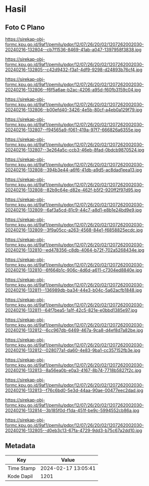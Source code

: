 # Hasil

## Foto C Plano

https://sirekap-obj-formc.kpu.go.id/9af1/pemilu/pdpr/12/07/26/20/02/1207262002030-20240216-132804--cb7f1536-8469-41ab-a047-1397958f3838.jpg

https://sirekap-obj-formc.kpu.go.id/9af1/pemilu/pdpr/12/07/26/20/02/1207262002030-20240216-132805--c42d9432-f3a1-4df9-9298-d24893b76cf4.jpg

https://sirekap-obj-formc.kpu.go.id/9af1/pemilu/pdpr/12/07/26/20/02/1207262002030-20240216-132806--f6f5a6ae-b2ac-4206-a95d-f60fb3159c04.jpg

https://sirekap-obj-formc.kpu.go.id/9af1/pemilu/pdpr/12/07/26/20/02/1207262002030-20240216-132806--b00efd40-3426-4e5b-80cf-a4eb0a129f79.jpg

https://sirekap-obj-formc.kpu.go.id/9af1/pemilu/pdpr/12/07/26/20/02/1207262002030-20240216-132807--f94565a9-f061-419a-97f7-666826a6355e.jpg

https://sirekap-obj-formc.kpu.go.id/9af1/pemilu/pdpr/12/07/26/20/02/1207262002030-20240216-132807--3e264a5c-ccb3-46eb-8fad-0bdcb9870524.jpg

https://sirekap-obj-formc.kpu.go.id/9af1/pemilu/pdpr/12/07/26/20/02/1207262002030-20240216-132808--394b3e44-a6f6-41db-a9d5-ac8dad1eea13.jpg

https://sirekap-obj-formc.kpu.go.id/9af1/pemilu/pdpr/12/07/26/20/02/1207262002030-20240216-132808--82b9c64e-d82e-462f-b5f2-920ff2f97d95.jpg

https://sirekap-obj-formc.kpu.go.id/9af1/pemilu/pdpr/12/07/26/20/02/1207262002030-20240216-132809--6af3a5cd-81c9-44c7-a8d1-e8b1e24bd9e9.jpg

https://sirekap-obj-formc.kpu.go.id/9af1/pemilu/pdpr/12/07/26/20/02/1207262002030-20240216-132809--3f9a05cc-a263-4568-84e1-f6858825ecdc.jpg

https://sirekap-obj-formc.kpu.go.id/9af1/pemilu/pdpr/12/07/26/20/02/1207262002030-20240216-132810--ed478356-c8db-4064-b72f-702a5268434e.jpg

https://sirekap-obj-formc.kpu.go.id/9af1/pemilu/pdpr/12/07/26/20/02/1207262002030-20240216-132810--6f664b1c-906c-4d6d-a611-c7304ed8840e.jpg

https://sirekap-obj-formc.kpu.go.id/9af1/pemilu/pdpr/12/07/26/20/02/1207262002030-20240216-132811--136989db-ba34-44e3-b04c-5a62acfb1848.jpg

https://sirekap-obj-formc.kpu.go.id/9af1/pemilu/pdpr/12/07/26/20/02/1207262002030-20240216-132811--64f7bea5-1a1f-42c5-821e-e0bbd1385e97.jpg

https://sirekap-obj-formc.kpu.go.id/9af1/pemilu/pdpr/12/07/26/20/02/1207262002030-20240216-132812--6cc967db-6469-467a-9ca8-d4ef8d7a82be.jpg

https://sirekap-obj-formc.kpu.go.id/9af1/pemilu/pdpr/12/07/26/20/02/1207262002030-20240216-132812--028077a1-da60-4e83-9ba1-cc357152fb3e.jpg

https://sirekap-obj-formc.kpu.go.id/9af1/pemilu/pdpr/12/07/26/20/02/1207262002030-20240216-132813--8a56ea0b-e0a3-4167-8b74-7718b5827f2c.jpg

https://sirekap-obj-formc.kpu.go.id/9af1/pemilu/pdpr/12/07/26/20/02/1207262002030-20240216-132813--f76c6bd0-5e3d-44aa-90ae-00477eec2dad.jpg

https://sirekap-obj-formc.kpu.go.id/9af1/pemilu/pdpr/12/07/26/20/02/1207262002030-20240216-132814--3b185f0d-f1da-451f-be9c-5994552cb86a.jpg

https://sirekap-obj-formc.kpu.go.id/9af1/pemilu/pdpr/12/07/26/20/02/1207262002030-20240216-132805--d0eb3c13-67fa-4729-9dd3-b75c67a2dd10.jpg


## Metadata

| Key        | Value               |
| ---------- | ------------------- |
| Time Stamp | 2024-02-17 13:05:41 |
| Kode Dapil | 1201                |



